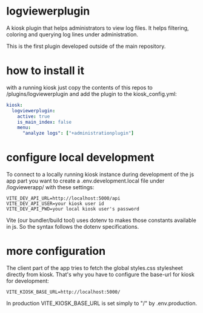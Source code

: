 # logviewerplugin
A kiosk plugin that helps administrators to view log files.
It helps filtering, coloring and querying log lines under administration. 

This is the first plugin developed outside of the main repository.

# how to install it
with a running kiosk just copy the contents of this repos to /plugins/logviewerplugin and add the plugin to the kiosk_config.yml:

``` yaml
kiosk:
  logviewerplugin:
    active: true
    is_main_index: false
    menu:
      "analyze logs": ["+administrationplugin"]

```

# configure local development
To connect to a locally running kiosk instance during development
of the js app part you want to create a .env.development.local file
 under /logviewerapp/ with these settings:
```
VITE_DEV_API_URL=http://localhost:5000/api
VITE_DEV_API_USER=your kiosk user id
VITE_DEV_API_PWD=your local kiosk user's password 
```
Vite (our bundler/build tool) uses dotenv to makes those constants
available in js. So the syntax follows the dotenv specifications.

# more configuration
The client part of the app tries to fetch the global styles.css stylesheet directly from kiosk. That's why you have to configure the base-url for kiosk for development:
```
VITE_KIOSK_BASE_URL=http://localhost:5000/
```
In production VITE_KIOSK_BASE_URL is set simply to "/" by .env.production.
